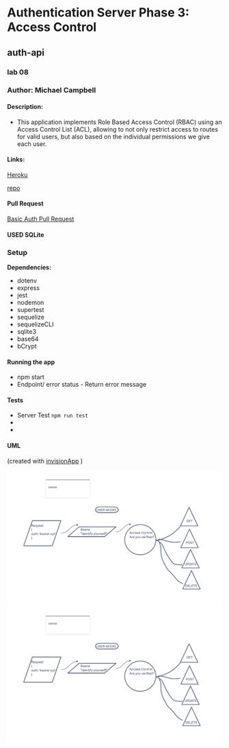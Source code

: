 # Authentication Server Phase 3: Access Control

## auth-api
### lab 08

### Author: Michael Campbell

#### Description: 
- This application implements Role Based Access Control (RBAC) using an Access Control List (ACL), allowing to not only restrict access to routes for valid users, but also based on the individual permissions we give each user. 

#### Links:
[Heroku](https://mc-auth-api-server.herokuapp.com/)

[repo](https://github.com/MichaelCampbell-on3001/auth-api)

#### Pull Request
[Basic Auth Pull Request](https://github.com/MichaelCampbell-on3001/auth-api/pull/1)

#### USED SQLite

### Setup
**Dependencies:**
- dotenv
- express
- jest
- nodemon
- supertest
- sequelize
- sequelizeCLI
- sqlite3
- base64
- bCrypt


#### Running the app
- npm start
- Endpoint/ error status
      - Return error message

#### Tests
- Server Test `npm run test`
- 
- 

#### UML
(created with [invisionApp](https://invisionapp.com/) )

![UML](labclass8uml.PNG)
![uml](labclass8uml.PNG)
